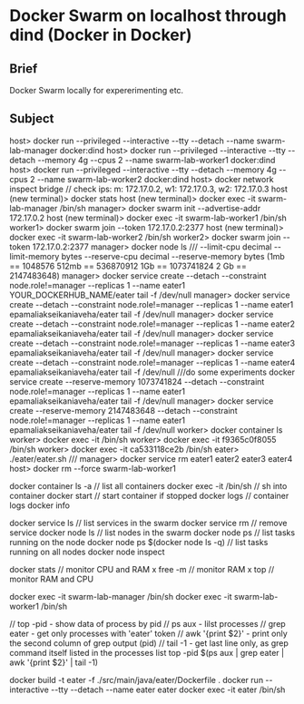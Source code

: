 # Docker Swarm on localhost through dind (Docker in Docker)
## Brief
Docker Swarm locally for expererimenting etc.
## Subject
host> docker run --privileged --interactive --tty --detach --name swarm-lab-manager docker:dind
host> docker run --privileged --interactive --tty --detach --memory 4g --cpus 2 --name swarm-lab-worker1 docker:dind
host> docker run --privileged --interactive --tty --detach --memory 4g --cpus 2 --name swarm-lab-worker2 docker:dind
host> docker network inspect bridge   // check ips: m: 172.17.0.2, w1: 172.17.0.3, w2: 172.17.0.3
host (new terminal)> docker stats
host (new terminal)> docker exec -it swarm-lab-manager /bin/sh
manager> docker swarm init --advertise-addr 172.17.0.2
host (new terminal)> docker exec -it swarm-lab-worker1 /bin/sh
worker1> docker swarm join --token <token form output> 172.17.0.2:2377
host (new terminal)> docker exec -it swarm-lab-worker2 /bin/sh
worker2> docker swarm join --token <token form output> 172.17.0.2:2377
manager> docker node ls
/// --limit-cpu decimal --limit-memory bytes --reserve-cpu decimal --reserve-memory bytes (1mb == 1048576 512mb == 536870912 1Gb == 1073741824 2 Gb == 2147483648)
manager> docker service create --detach --constraint node.role!=manager --replicas 1 --name eater1 YOUR_DOCKERHUB_NAME/eater tail -f /dev/null
manager> docker service create --detach --constraint node.role!=manager --replicas 1 --name eater1 epamaliakseikaniaveha/eater tail -f /dev/null
manager> docker service create --detach --constraint node.role!=manager --replicas 1 --name eater2 epamaliakseikaniaveha/eater tail -f /dev/null
manager> docker service create --detach --constraint node.role!=manager --replicas 1 --name eater3 epamaliakseikaniaveha/eater tail -f /dev/null
manager> docker service create --detach --constraint node.role!=manager --replicas 1 --name eater4 epamaliakseikaniaveha/eater tail -f /dev/null
///do some experiments
docker service create --reserve-memory 1073741824 --detach --constraint node.role!=manager --replicas 1 --name eater1 epamaliakseikaniaveha/eater tail -f /dev/null
manager> docker service create --reserve-memory 2147483648 --detach --constraint node.role!=manager --replicas 1 --name eater1 epamaliakseikaniaveha/eater tail -f /dev/null
worker> docker container ls
worker> docker exec -it <eater service container id> /bin/sh
worker> docker exec -it f9365c0f8055 /bin/sh
worker> docker exec -it ca533118ce2b /bin/sh
eater> ./eater/eater.sh
///
manager> docker service rm eater1 eater2 eater3 eater4
host> docker rm --force swarm-lab-worker1




docker container ls -a    // list all containers
docker exec -it <container name> /bin/sh   // sh into container
docker start <container name>   // start container if stopped
docker logs <container name> // container logs
docker info

docker service ls   // list services in the swarm
docker service rm <service name>   // remove service
docker node ls // list nodes in the swarm
docker node ps <node>// list tasks running on the node
docker node ps $(docker node ls -q) // list tasks running on all nodes
docker node inspect <node>

docker stats    // monitor CPU and RAM
x free -m // monitor RAM
x top // monitor RAM and CPU

docker exec -it swarm-lab-manager /bin/sh
docker exec -it swarm-lab-worker1 /bin/sh


// top -pid - show data of process by pid
// ps aux - lilst processes
// grep eater  - get only processes with 'eater' token
// awk '{print $2}' - print only the second column of grep output (pid)
// tail -1 - get last line only, as grep command itself listed in the processes list
top -pid $(ps aux | grep eater | awk '{print $2}' | tail -1)


docker build -t eater -f ./src/main/java/eater/Dockerfile .
docker run --interactive --tty --detach --name eater eater
docker exec -it eater /bin/sh
